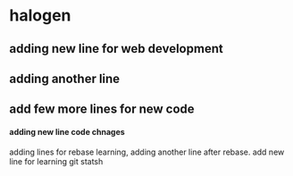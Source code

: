 # halogen

## adding new line for web development

## adding another line

## add few more lines for new code

#### adding new line code chnages
adding lines for rebase learning, adding another line after rebase.
add new line for learning git statsh
